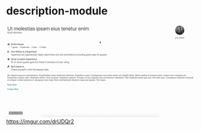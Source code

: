 # description-module

![](GIF/Description-module.gif)
https://imgur.com/drUDQr2
<blockquote class="imgur-embed-pub" lang="en" data-id="a/KILKrMs"><a href="//imgur.com/a/KILKrMs"></a></blockquote><script async src="//s.imgur.com/min/embed.js" charset="utf-8"></script>